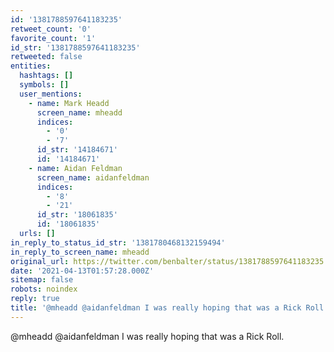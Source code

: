 ```yaml
---
id: '1381788597641183235'
retweet_count: '0'
favorite_count: '1'
id_str: '1381788597641183235'
retweeted: false
entities:
  hashtags: []
  symbols: []
  user_mentions:
    - name: Mark Headd
      screen_name: mheadd
      indices:
        - '0'
        - '7'
      id_str: '14184671'
      id: '14184671'
    - name: Aidan Feldman
      screen_name: aidanfeldman
      indices:
        - '8'
        - '21'
      id_str: '18061835'
      id: '18061835'
  urls: []
in_reply_to_status_id_str: '1381780468132159494'
in_reply_to_screen_name: mheadd
original_url: https://twitter.com/benbalter/status/1381788597641183235
date: '2021-04-13T01:57:28.000Z'
sitemap: false
robots: noindex
reply: true
title: '@mheadd @aidanfeldman I was really hoping that was a Rick Roll.'
---
```


@mheadd @aidanfeldman I was really hoping that was a Rick Roll.